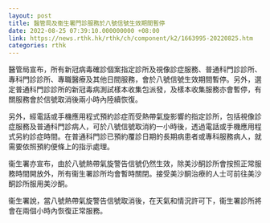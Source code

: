 ```yaml
---
layout: post
title: 醫管局及衞生署門診服務於八號信號生效期間暫停
date: 2022-08-25 07:39:10.000000000 +08:00
link: https://news.rthk.hk/rthk/ch/component/k2/1663995-20220825.htm
categories: rthk
---
```


醫管局宣布，所有新冠病毒確診個案指定診所及視像診症服務、普通科門診診所、專科門診診所、專職醫療及其他日間服務，會於八號信號生效期間暫停。另外，選定普通科門診診所的新冠毒病測試樣本收集包派發，及樣本收集服務亦會暫停，有關服務會於信號取消後兩小時內陸續恢復。
     
另外，經電話或手機應用程式預約診症而受熱帶氣旋影響的指定診所，包括視像診症服務及普通科門診病人，可於八號信號取消約一小時後，透過電話或手機應用程式另約診症時間。在普通科門診已預約覆診日期的長期病患者或專科服務病人，就需要依照預約便條上的指示處理。

衞生署亦宣布，由於八號熱帶氣旋警告信號仍然生效，除美沙酮診所會按照正常服務時間開放外，所有衞生署診所均會暫時關閉。接受美沙酮治療的人士可前往美沙酮診所服用美沙酮。

衞生署說，當八號熱帶氣旋警告信號取消後，在天氣和情況許可下，衞生署診所將會在兩個小時內恢復正常服務。
